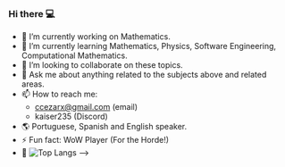 ### Hi there         💻

- 🔭 I’m currently working on Mathematics.
- 🌱 I’m currently learning Mathematics, Physics, Software Engineering, Computational Mathematics.
- 👯 I’m looking to collaborate on these topics.
- 💬 Ask me about anything related to the subjects above and related areas.
- 📫 How to reach me: 
  - ccezarx@gmail.com (email)
  - kaiser235 (Discord)
- :earth_americas: Portuguese, Spanish and English speaker.                     
- ⚡ Fun fact: WoW Player (For the Horde!)
- :triangular_flag_on_post:  ![Top Langs](https://github-readme-stats.vercel.app/api/top-langs/?username=ccezar25&hide=javascript,css,scss,html&theme=tokyonight)
-->
